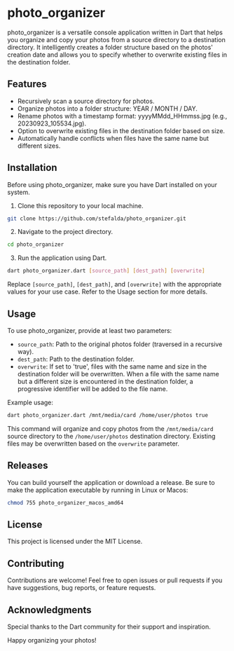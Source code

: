 # photo_organizer

photo_organizer is a versatile console application written in Dart that helps you organize and copy your photos from a source directory to a destination directory. It intelligently creates a folder structure based on the photos' creation date and allows you to specify whether to overwrite existing files in the destination folder.

## Features
- Recursively scan a source directory for photos.
- Organize photos into a folder structure: YEAR / MONTH / DAY.
- Rename photos with a timestamp format: yyyyMMdd_HHmmss.jpg (e.g., 20230923_105534.jpg).
- Option to overwrite existing files in the destination folder based on size.
- Automatically handle conflicts when files have the same name but different sizes.

## Installation
Before using photo_organizer, make sure you have Dart installed on your system.

1. Clone this repository to your local machine.
```bash
git clone https://github.com/stefalda/photo_organizer.git
```

2. Navigate to the project directory.
```bash
cd photo_organizer
```

3. Run the application using Dart.
```bash
dart photo_organizer.dart [source_path] [dest_path] [overwrite]
```
Replace `[source_path]`, `[dest_path]`, and `[overwrite]` with the appropriate values for your use case. Refer to the Usage section for more details.

## Usage
To use photo_organizer, provide at least two parameters:
- `source_path`: Path to the original photos folder (traversed in a recursive way).
- `dest_path`: Path to the destination folder.
- `overwrite`: If set to 'true', files with the same name and size in the destination folder will be overwritten. When a file with the same name but a different size is encountered in the destination folder, a progressive identifier will be added to the file name.

Example usage:
```bash
dart photo_organizer.dart /mnt/media/card /home/user/photos true
```
This command will organize and copy photos from the `/mnt/media/card` source directory to the `/home/user/photos` destination directory. Existing files may be overwritten based on the `overwrite` parameter.

## Releases
You can build yourself the application or download a release. Be sure to make the application executable by running in Linux or Macos:
```bash
chmod 755 photo_organizer_macos_amd64
```

## License
This project is licensed under the MIT License.

## Contributing
Contributions are welcome! Feel free to open issues or pull requests if you have suggestions, bug reports, or feature requests.

## Acknowledgments
Special thanks to the Dart community for their support and inspiration.

Happy organizing your photos!